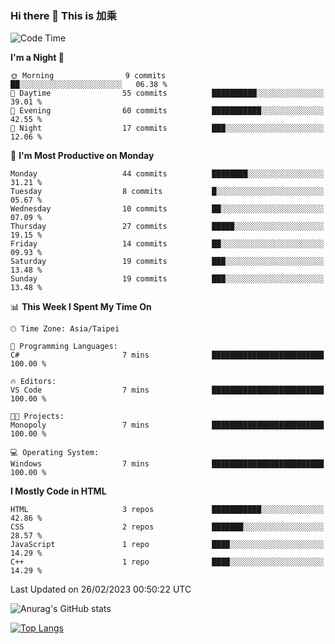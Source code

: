 ### Hi there 👋 This is 加乘



<!--START_SECTION:waka-->
![Code Time](http://img.shields.io/badge/Code%20Time-35%20mins-blue)

**I'm a Night 🦉** 

```text
🌞 Morning                9 commits           ██░░░░░░░░░░░░░░░░░░░░░░░   06.38 % 
🌆 Daytime                55 commits          ██████████░░░░░░░░░░░░░░░   39.01 % 
🌃 Evening                60 commits          ███████████░░░░░░░░░░░░░░   42.55 % 
🌙 Night                  17 commits          ███░░░░░░░░░░░░░░░░░░░░░░   12.06 % 
```
📅 **I'm Most Productive on Monday** 

```text
Monday                   44 commits          ████████░░░░░░░░░░░░░░░░░   31.21 % 
Tuesday                  8 commits           █░░░░░░░░░░░░░░░░░░░░░░░░   05.67 % 
Wednesday                10 commits          ██░░░░░░░░░░░░░░░░░░░░░░░   07.09 % 
Thursday                 27 commits          █████░░░░░░░░░░░░░░░░░░░░   19.15 % 
Friday                   14 commits          ██░░░░░░░░░░░░░░░░░░░░░░░   09.93 % 
Saturday                 19 commits          ███░░░░░░░░░░░░░░░░░░░░░░   13.48 % 
Sunday                   19 commits          ███░░░░░░░░░░░░░░░░░░░░░░   13.48 % 
```


📊 **This Week I Spent My Time On** 

```text
🕑︎ Time Zone: Asia/Taipei

💬 Programming Languages: 
C#                       7 mins              █████████████████████████   100.00 % 

🔥 Editors: 
VS Code                  7 mins              █████████████████████████   100.00 % 

🐱‍💻 Projects: 
Monopoly                 7 mins              █████████████████████████   100.00 % 

💻 Operating System: 
Windows                  7 mins              █████████████████████████   100.00 % 
```

**I Mostly Code in HTML** 

```text
HTML                     3 repos             ███████████░░░░░░░░░░░░░░   42.86 % 
CSS                      2 repos             ███████░░░░░░░░░░░░░░░░░░   28.57 % 
JavaScript               1 repo              ████░░░░░░░░░░░░░░░░░░░░░   14.29 % 
C++                      1 repo              ████░░░░░░░░░░░░░░░░░░░░░   14.29 % 
```




 Last Updated on 26/02/2023 00:50:22 UTC
<!--END_SECTION:waka-->


![Anurag's GitHub stats](https://github-readme-stats.vercel.app/api?username=40436michael&show_icons=true)

[![Top Langs](https://github-readme-stats.vercel.app/api/top-langs/?username=40436michael&layout=compact)](https://github.com/anuraghazra/github-readme-stats)



<!--
**40436michael/40436michael** is a ✨ _special_ ✨ repository because its `README.md` (this file) appears on your GitHub profile.

Here are some ideas to get you started:

- 🔭 I’m currently working on ...
- 🌱 I’m currently learning ...
- 👯 I’m looking to collaborate on ...
- 🤔 I’m looking for help with ...
- 💬 Ask me about ...
- 📫 How to reach me: ...
- 😄 Pronouns: ...
- ⚡ Fun fact: ...
-->
